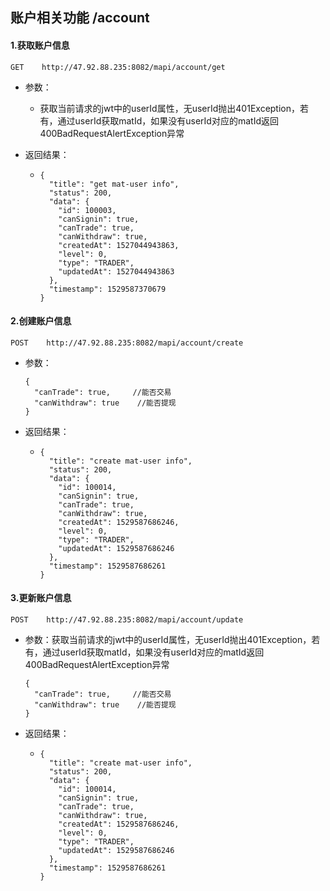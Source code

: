 ## 账户相关功能  /account

#### 1.获取账户信息

```
GET    http://47.92.88.235:8082/mapi/account/get
```

* 参数：
  * 获取当前请求的jwt中的userId属性，无userId抛出401Exception，若有，通过userId获取matId，如果没有userId对应的matId返回400BadRequestAlertException异常
* 返回结果：

  * ```
    {
      "title": "get mat-user info",
      "status": 200,
      "data": {
        "id": 100003,
        "canSignin": true,
        "canTrade": true,
        "canWithdraw": true,
        "createdAt": 1527044943863,
        "level": 0,
        "type": "TRADER",
        "updatedAt": 1527044943863
      },
      "timestamp": 1529587370679
    }
    ```

#### 2.创建账户信息

```
POST    http://47.92.88.235:8082/mapi/account/create
```

* 参数：

  ```
  {
    "canTrade": true,     //能否交易
    "canWithdraw": true    //能否提现
  }
  ```

* 返回结果：

  * ```
    {
      "title": "create mat-user info",
      "status": 200,
      "data": {
        "id": 100014,
        "canSignin": true,
        "canTrade": true,
        "canWithdraw": true,
        "createdAt": 1529587686246,
        "level": 0,
        "type": "TRADER",
        "updatedAt": 1529587686246
      },
      "timestamp": 1529587686261
    }
    ```

#### 3.更新账户信息

```
POST    http://47.92.88.235:8082/mapi/account/update
```

* 参数：获取当前请求的jwt中的userId属性，无userId抛出401Exception，若有，通过userId获取matId，如果没有userId对应的matId返回400BadRequestAlertException异常

  ```
  {
    "canTrade": true,     //能否交易
    "canWithdraw": true    //能否提现
  }
  ```

* 返回结果：

  * ```
    {
      "title": "create mat-user info",
      "status": 200,
      "data": {
        "id": 100014,
        "canSignin": true,
        "canTrade": true,
        "canWithdraw": true,
        "createdAt": 1529587686246,
        "level": 0,
        "type": "TRADER",
        "updatedAt": 1529587686246
      },
      "timestamp": 1529587686261
    }
    ```



